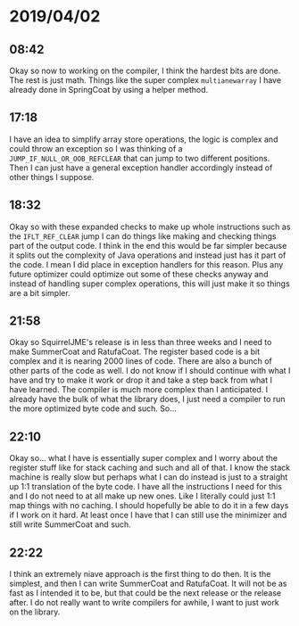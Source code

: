 # 2019/04/02

## 08:42

Okay so now to working on the compiler, I think the hardest bits are done. The
rest is just math. Things like the super complex `multianewarray` I have
already done in SpringCoat by using a helper method.

## 17:18

I have an idea to simplify array store operations, the logic is complex and
could throw an exception so I was thinking of a `JUMP_IF_NULL_OR_OOB_REFCLEAR`
that can jump to two different positions. Then I can just have a general
exception handler accordingly instead of other things I suppose.

## 18:32

Okay so with these expanded checks to make up whole instructions such as the
`IFLT_REF_CLEAR` jump I can do things like making and checking things part
of the output code. I think in the end this would be far simpler because it
splits out the complexity of Java operations and instead just has it part of
the code. I mean I did place in exception handlers for this reason. Plus any
future optimizer could optimize out some of these checks anyway and instead
of handling super complex operations, this will just make it so things are a
bit simpler.

## 21:58

Okay so SquirrelJME's release is in less than three weeks and I need to make
SummerCoat and RatufaCoat. The register based code is a bit complex	and it is
nearing 2000 lines of code. There are also a bunch of other parts of the code
as well. I do not know if I should continue with what I have and try to make
it work or drop it and take a step back from what I have learned. The compiler
is much more complex than I anticipated. I already have the bulk of what the
library does, I just need a compiler to run the more optimized byte code and
such. So...

## 22:10

Okay so... what I have is essentially super complex and I worry about the
register stuff like for stack caching and such and all of that. I know the
stack machine is really slow but perhaps what I can do instead is just to a
straight up 1:1 translation of the byte code. I have all the instructions I
need for this and I do not need to at all make up new ones. Like I literally
could just 1:1 map things with no caching. I should hopefully be able to do
it in a few days if I work on it hard. At least once I have that I can still
use the minimizer and still write SummerCoat and such.

## 22:22

I think an extremely niave approach is the first thing to do then. It is
the simplest, and then I can write SummerCoat and RatufaCoat. It will not be
as fast as I intended it to be, but that could be the next release or the
release after. I do not really want to write compilers for awhile, I want to
just work on the library.
